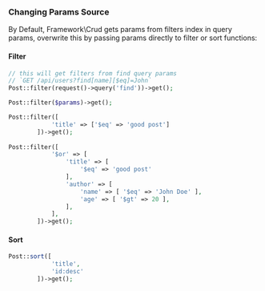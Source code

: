 ### Changing Params Source

By Default, Framework\\Crud gets params from filters index in query params, overwrite this by passing params directly to filter or sort functions:

#### Filter

```php
// this will get filters from find query params
// `GET /api/users?find[name][$eq]=John`
Post::filter(request()->query('find'))->get();

```

```php
Post::filter($params)->get();

Post::filter([
            'title' => ['$eq' => 'good post']
        ])->get();
        
Post::filter([
            '$or' => [
                'title' => [
                    '$eq' => 'good post'
                ],
                'author' => [
                    'name' => [ '$eq' => 'John Doe' ],
                    'age' => [ '$gt' => 20 ],
                ],
            ],
        ])->get();

```

#### Sort

```php
Post::sort([
            'title',
            'id:desc'
        ])->get();

```